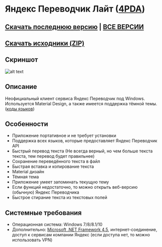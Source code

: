 # Яндекс Переводчик Лайт ([4PDA](http://4pda.ru/forum/index.php?showtopic=970814))
## [Скачать последнюю версию](https://github.com/Zalexanninev15/Yandex-Translate-Lite/releases/tag/1.6) | [ВСЕ ВЕРСИИ](https://github.com/Zalexanninev15/Yandex-Translate-Lite/releases)
## [Скачать исходники (ZIP)](https://github.com/Zalexanninev15/Yandex-Translate-Lite/archive/master.zip)

## Скриншот
![alt text](https://i.imgur.com/a1yWaQR.jpg)

## Описание
Неофициальный клиент сервиса Яндекс Переводчик под Windows. Используется Material Design, а также имеется поддержка тёмной темы. ([коды языков](https://github.com/Zalexanninev15/Yandex-Translate-Lite/blob/master/%D0%9A%D0%BE%D0%B4%D1%8B%20%D1%8F%D0%B7%D1%8B%D0%BA%D0%BE%D0%B2/README.md))

## Особенности
* Приложение портативное и не требует установки
* Поддержка всех языков, которые предоставляет Яндекс Переводчик API
* Быстрый перевод текста
(Не всегда верный, но чем больше текста текста, тем перевод будет правильнее)
* Сохранение переведённого текста в файл
* Быстрая вставка и копирование текста
* Material дизайн
* Тёмная тема
* Приложение умеет запоминать текущую тему
* Если функций недостаточно, то можно открыть веб-версию (обычную) Яндекс Переводчика
* Быстрое стирание текста из текстовых полей

## Системные требования
* Операционная система: Windows 7/8/8.1/10
* Дополнительно: [Microsoft .NET Framework 4.5](https://www.microsoft.com/ru-ru/download/details.aspx?id=30653), интернет-соединение, доступ к сервисам компании Яндекс (если доступа нет, то можно использовать VPN)

